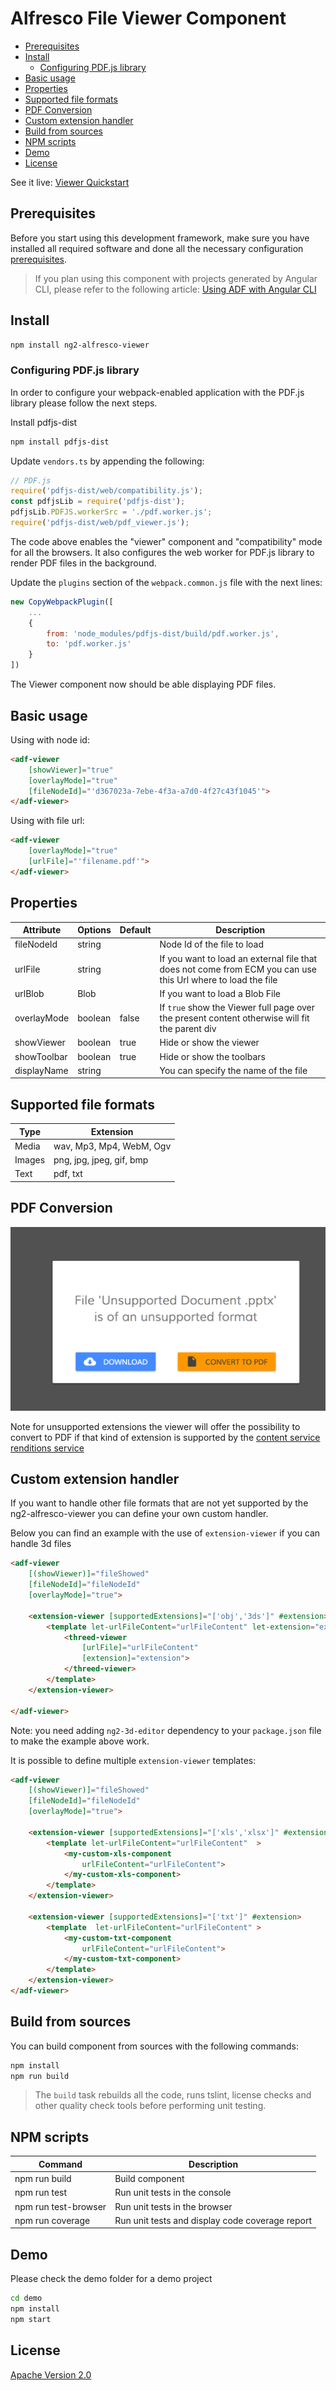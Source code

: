# Alfresco File Viewer Component

<!-- markdown-toc start - Don't edit this section.  npm run toc to generate it-->

<!-- toc -->

- [Prerequisites](#prerequisites)
- [Install](#install)
  * [Configuring PDF.js library](#configuring-pdfjs-library)
- [Basic usage](#basic-usage)
- [Properties](#properties)
- [Supported file formats](#supported-file-formats)
- [PDF Conversion](#pdf-conversion)
- [Custom extension handler](#custom-extension-handler)
- [Build from sources](#build-from-sources)
- [NPM scripts](#npm-scripts)
- [Demo](#demo)
- [License](#license)

<!-- tocstop -->

<!-- markdown-toc end -->

See it live: [Viewer Quickstart](https://embed.plnkr.co/iTuG1lFIXfsP95l6bDW6/)

## Prerequisites

Before you start using this development framework, make sure you have installed all required software and done all the
necessary configuration [prerequisites](https://github.com/Alfresco/alfresco-ng2-components/blob/master/PREREQUISITES.md).

> If you plan using this component with projects generated by Angular CLI, please refer to the following article: [Using ADF with Angular CLI](https://github.com/Alfresco/alfresco-ng2-components/wiki/Angular-CLI)

## Install

```sh
npm install ng2-alfresco-viewer
```

### Configuring PDF.js library

In order to configure your webpack-enabled application with the PDF.js library please follow the next steps.

Install pdfjs-dist

```sh
npm install pdfjs-dist
```

Update `vendors.ts` by appending the following:

```ts
// PDF.js
require('pdfjs-dist/web/compatibility.js');
const pdfjsLib = require('pdfjs-dist');
pdfjsLib.PDFJS.workerSrc = './pdf.worker.js';
require('pdfjs-dist/web/pdf_viewer.js');
```

The code above enables the "viewer" component and "compatibility" mode for all the browsers.
It also configures the web worker for PDF.js library to render PDF files in the background.

Update the `plugins` section of the `webpack.common.js` file with the next lines:

```js
new CopyWebpackPlugin([
    ...
    {
        from: 'node_modules/pdfjs-dist/build/pdf.worker.js',
        to: 'pdf.worker.js'
    }
])
```

The Viewer component now should be able displaying PDF files.

## Basic usage

Using with node id:

```html
<adf-viewer 
    [showViewer]="true" 
    [overlayMode]="true" 
    [fileNodeId]="'d367023a-7ebe-4f3a-a7d0-4f27c43f1045'">
</adf-viewer>
```

Using with file url:

```html
<adf-viewer 
    [overlayMode]="true" 
    [urlFile]="'filename.pdf'">
</adf-viewer>
```

## Properties

| Attribute | Options | Default | Description |
| --- | --- | --- | --- |
| fileNodeId | string | | Node Id of the file to load |
| urlFile | string | | If you want to load an external file that does not come from ECM you can use this Url where to load the file |
| urlBlob | Blob | | If you want to load a Blob File |
| overlayMode | boolean | false | If `true` show the Viewer full page over the present content otherwise will fit the parent div |
| showViewer | boolean | true | Hide or show the viewer |
| showToolbar | boolean | true | Hide or show the toolbars |
| displayName | string | | You can specify the name of the file |

## Supported file formats

| Type | Extension |
| --- | --- |
| Media | wav, Mp3, Mp4, WebM, Ogv |
| Images | png, jpg, jpeg, gif, bmp |
| Text | pdf, txt |

## PDF Conversion

![Rendition](docs/assets/renditions.png)                         

Note for unsupported extensions the viewer will offer the possibility to convert to PDF if that kind of extension is supported by the [content service renditions service](https://community.alfresco.com/docs/DOC-5879-rendition-service)

## Custom extension handler

If you want to handle other file formats that are not yet supported by the ng2-alfresco-viewer you can define your own custom handler.

Below you can find an example with the use of `extension-viewer` if you can handle 3d files

```html
<adf-viewer 
    [(showViewer)]="fileShowed"
    [fileNodeId]="fileNodeId"
    [overlayMode]="true">
    
    <extension-viewer [supportedExtensions]="['obj','3ds']" #extension>
        <template let-urlFileContent="urlFileContent" let-extension="extension">
            <threed-viewer 
                [urlFile]="urlFileContent" 
                [extension]="extension">
            </threed-viewer>
        </template>
    </extension-viewer>

</adf-viewer> 
```

Note: you need adding `ng2-3d-editor` dependency to your `package.json` file to make the example above work.

It is possible to define multiple `extension-viewer` templates:

```html
<adf-viewer 
    [(showViewer)]="fileShowed"
    [fileNodeId]="fileNodeId"
    [overlayMode]="true">

    <extension-viewer [supportedExtensions]="['xls','xlsx']" #extension>
        <template let-urlFileContent="urlFileContent"  >
            <my-custom-xls-component 
                urlFileContent="urlFileContent">
            </my-custom-xls-component>
        </template>
    </extension-viewer>

    <extension-viewer [supportedExtensions]="['txt']" #extension>
        <template  let-urlFileContent="urlFileContent" >               
            <my-custom-txt-component 
                urlFileContent="urlFileContent">
            </my-custom-txt-component>
        </template>
    </extension-viewer>
</adf-viewer> 
```

## Build from sources

You can build component from sources with the following commands:

```sh
npm install
npm run build
```

> The `build` task rebuilds all the code, runs tslint, license checks 
> and other quality check tools before performing unit testing.

## NPM scripts

| Command | Description |
| --- | --- |
| npm run build | Build component |
| npm run test | Run unit tests in the console |
| npm run test-browser | Run unit tests in the browser
| npm run coverage | Run unit tests and display code coverage report |

## Demo

Please check the demo folder for a demo project

```sh
cd demo
npm install
npm start
```

## License

[Apache Version 2.0](https://github.com/Alfresco/alfresco-ng2-components/blob/master/LICENSE)
